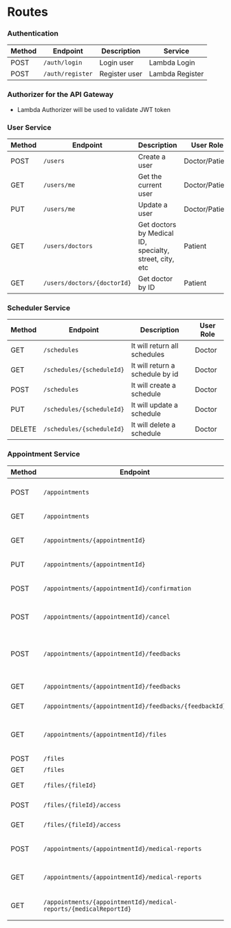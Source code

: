 # Routes

### Authentication

| Method | Endpoint         | Description   | Service         |
| ------ | ---------------- | ------------- | --------------- |
| POST   | `/auth/login`    | Login user    | Lambda Login    |
| POST   | `/auth/register` | Register user | Lambda Register |

### Authorizer for the API Gateway

- Lambda Authorizer will be used to validate JWT token

### User Service

| Method | Endpoint                    | Description                                             | User Role      |
| ------ | --------------------------- | ------------------------------------------------------- | -------------- |
| POST   | `/users`                    | Create a user                                           | Doctor/Patient |
| GET    | `/users/me`                 | Get the current user                                    | Doctor/Patient |
| PUT    | `/users/me`                 | Update a user                                           | Doctor/Patient |
| GET    | `/users/doctors`            | Get doctors by Medical ID, specialty, street, city, etc | Patient        |
| GET    | `/users/doctors/{doctorId}` | Get doctor by ID                                        | Patient        |

### Scheduler Service

| Method | Endpoint                  | Description                     | User Role |
| ------ | ------------------------- | ------------------------------- | --------- |
| GET    | `/schedules`              | It will return all schedules    | Doctor    |
| GET    | `/schedules/{scheduleId}` | It will return a schedule by id | Doctor    |
| POST   | `/schedules`              | It will create a schedule       | Doctor    |
| PUT    | `/schedules/{scheduleId}` | It will update a schedule       | Doctor    |
| DELETE | `/schedules/{scheduleId}` | It will delete a schedule       | Doctor    |

### Appointment Service

| Method | Endpoint                                                          | Description                              | User Role      |
| ------ | ----------------------------------------------------------------- | ---------------------------------------- | -------------- |
| POST   | `/appointments`                                                   | Create an appointment via event          | Patient        |
| GET    | `/appointments`                                                   | Get all appointments                     | Doctor/Patient |
| GET    | `/appointments/{appointmentId}`                                   | Get an appointment by id                 | Doctor/Patient |
| PUT    | `/appointments/{appointmentId}`                                   | Update an appointment                    | Patient        |
| POST   | `/appointments/{appointmentId}/confirmation`                      | Confirm or decline an appointment        | Doctor         |
| POST   | `/appointments/{appointmentId}/cancel`                            | Reschedule an appointment                | Doctor/Patient |
| POST   | `/appointments/{appointmentId}/feedbacks`                         | Add feedback to an appointment via event | Patient        |
| GET    | `/appointments/{appointmentId}/feedbacks`                         | Get feedbacks                            | Doctor/Patient |
| GET    | `/appointments/{appointmentId}/feedbacks/{feedbackId}`            | Get feedback by id                       | Doctor/Patient |
| GET    | `/appointments/{appointmentId}/files`                             | Get all files attached to an appointment | Doctor         |
| POST   | `/files`                                                          | Update files                             | Patient        |
| GET    | `/files`                                                          | Get all files                            | Patient        |
| GET    | `/files/{fileId}`                                                 | Get a file by id                         | Patient        |
| POST   | `/files/{fileId}/access`                                          | Create a file access                     | Patient        |
| GET    | `/files/{fileId}/access`                                          | Get all file access                      | Patient        |
| POST   | `/appointments/{appointmentId}/medical-reports`                   | Create a medical report                  | Doctor         |
| GET    | `/appointments/{appointmentId}/medical-reports`                   | Get all medical reports                  | Doctor         |
| GET    | `/appointments/{appointmentId}/medical-reports/{medicalReportId}` | Get a medical report by id               | Doctor         |
